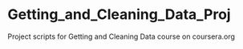 Getting_and_Cleaning_Data_Proj
==============================

Project scripts for Getting and Cleaning Data course on coursera.org
